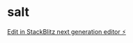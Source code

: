 # salt

[Edit in StackBlitz next generation editor ⚡️](https://stackblitz.com/~/github.com/pqu1nones/salt)